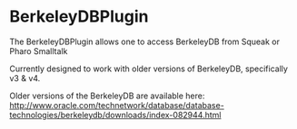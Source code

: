 # BerkeleyDBPlugin
The BerkeleyDBPlugin allows one to access BerkeleyDB from Squeak or Pharo Smalltalk


Currently designed to work with older versions of BerkeleyDB, specifically v3 & v4.    


Older versions of the BerkeleyDB are available here: http://www.oracle.com/technetwork/database/database-technologies/berkeleydb/downloads/index-082944.html
